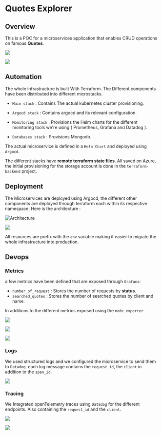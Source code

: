 # Quotes Explorer

## Overview

This is a POC for a microservices application that enables CRUD operations on famous **Quotes**.

![](./resources/api.png)

![](./resources/post_api.png)

## Automation

The whole infrastructure is built With Terraform. The Different components have been distributed into different microstacks.

- `Main stack` : Contains The actual kubernetes cluster provisioning.

- `Argocd stack` : Contains argocd and its relevant configuration.

- `Monitoring stack` : Provisions the Helm charts for the different monitoring tools we're using ( Prometheus, Grafana and Datadog ).

- `Databases stack` : Provisions Mongodb.

The actual microservice is defined in a `Helm Chart`  and deployed using `Argocd`.

The different stacks have **remote terraform state files**. All saved on Azure, the initial provisioning for the storage account is done in the `terraform-backend` project.


## Deployment

The Microservices are deployed using Argocd, the different other components are deployed through terraform each within its respective namespace. Here is the architecture :

![Architecture](./resources/architecture.png)

![](./resources/argocd.png)

All resources are prefix with the `env` variable making it easier to migrate the whole infrastructure into production. 

## Devops

### Metrics

a few metrics have been defined that are exposed through `Grafana`:
- `number_of_request` : Stores the number of requests by **status**.
- `searched_quotes` : Stores the number of searched quotes by client and name.

In additions to the different metrics exposed using the `node_exporter`

![](./resources/grafana.png)

![](./resources/grafana_2.png)

![](./resources/prometheus.png)

### Logs

We used structured logs and we configured the microservice to send them to `Datadog`. each log message contains the `request_id`, the `client` in addition to the `span_id`.

![](./resources/datadog_logs.png)

### Tracing

We Integrated openTelemetry traces using `Datadog` for the different endpoints. Also containing the `request_id` and the `client`.

![](./resources/traces_1.png)

![](./resources/traces_2.png)